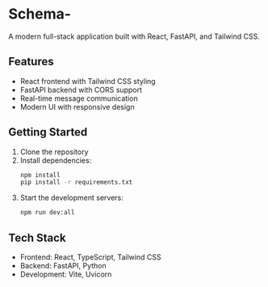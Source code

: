 # Schema-

A modern full-stack application built with React, FastAPI, and Tailwind CSS.

## Features

- React frontend with Tailwind CSS styling
- FastAPI backend with CORS support
- Real-time message communication
- Modern UI with responsive design

## Getting Started

1. Clone the repository
2. Install dependencies:
   ```bash
   npm install
   pip install -r requirements.txt
   ```
3. Start the development servers:
   ```bash
   npm run dev:all
   ```

## Tech Stack

- Frontend: React, TypeScript, Tailwind CSS
- Backend: FastAPI, Python
- Development: Vite, Uvicorn
